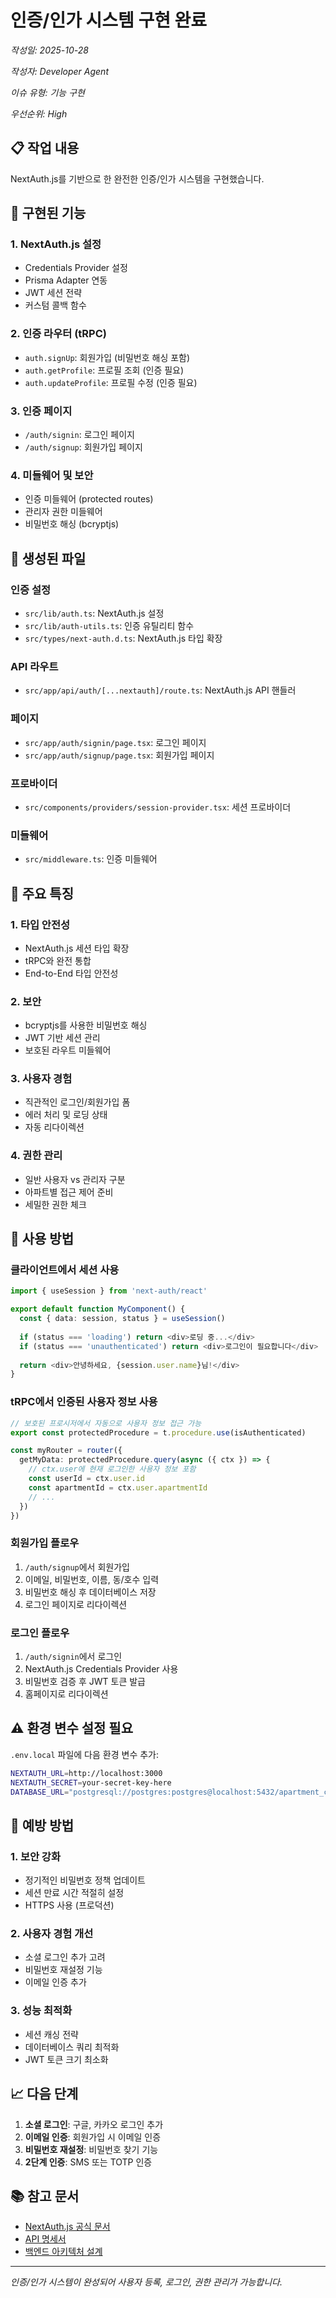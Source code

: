 # 인증/인가 시스템 구현 완료

*작성일: 2025-10-28*

*작성자: Developer Agent*

*이슈 유형: 기능 구현*

*우선순위: High*

## 📋 작업 내용

NextAuth.js를 기반으로 한 완전한 인증/인가 시스템을 구현했습니다.

## 🔧 구현된 기능

### 1. NextAuth.js 설정
- Credentials Provider 설정
- Prisma Adapter 연동
- JWT 세션 전략
- 커스텀 콜백 함수

### 2. 인증 라우터 (tRPC)
- `auth.signUp`: 회원가입 (비밀번호 해싱 포함)
- `auth.getProfile`: 프로필 조회 (인증 필요)
- `auth.updateProfile`: 프로필 수정 (인증 필요)

### 3. 인증 페이지
- `/auth/signin`: 로그인 페이지
- `/auth/signup`: 회원가입 페이지

### 4. 미들웨어 및 보안
- 인증 미들웨어 (protected routes)
- 관리자 권한 미들웨어
- 비밀번호 해싱 (bcryptjs)

## 📁 생성된 파일

### 인증 설정
- `src/lib/auth.ts`: NextAuth.js 설정
- `src/lib/auth-utils.ts`: 인증 유틸리티 함수
- `src/types/next-auth.d.ts`: NextAuth.js 타입 확장

### API 라우트
- `src/app/api/auth/[...nextauth]/route.ts`: NextAuth.js API 핸들러

### 페이지
- `src/app/auth/signin/page.tsx`: 로그인 페이지
- `src/app/auth/signup/page.tsx`: 회원가입 페이지

### 프로바이더
- `src/components/providers/session-provider.tsx`: 세션 프로바이더

### 미들웨어
- `src/middleware.ts`: 인증 미들웨어

## 🎯 주요 특징

### 1. 타입 안전성
- NextAuth.js 세션 타입 확장
- tRPC와 완전 통합
- End-to-End 타입 안전성

### 2. 보안
- bcryptjs를 사용한 비밀번호 해싱
- JWT 기반 세션 관리
- 보호된 라우트 미들웨어

### 3. 사용자 경험
- 직관적인 로그인/회원가입 폼
- 에러 처리 및 로딩 상태
- 자동 리다이렉션

### 4. 권한 관리
- 일반 사용자 vs 관리자 구분
- 아파트별 접근 제어 준비
- 세밀한 권한 체크

## 🔄 사용 방법

### 클라이언트에서 세션 사용
```typescript
import { useSession } from 'next-auth/react'

export default function MyComponent() {
  const { data: session, status } = useSession()
  
  if (status === 'loading') return <div>로딩 중...</div>
  if (status === 'unauthenticated') return <div>로그인이 필요합니다</div>
  
  return <div>안녕하세요, {session.user.name}님!</div>
}
```

### tRPC에서 인증된 사용자 정보 사용
```typescript
// 보호된 프로시저에서 자동으로 사용자 정보 접근 가능
export const protectedProcedure = t.procedure.use(isAuthenticated)

const myRouter = router({
  getMyData: protectedProcedure.query(async ({ ctx }) => {
    // ctx.user에 현재 로그인한 사용자 정보 포함
    const userId = ctx.user.id
    const apartmentId = ctx.user.apartmentId
    // ...
  })
})
```

### 회원가입 플로우
1. `/auth/signup`에서 회원가입
2. 이메일, 비밀번호, 이름, 동/호수 입력
3. 비밀번호 해싱 후 데이터베이스 저장
4. 로그인 페이지로 리다이렉션

### 로그인 플로우
1. `/auth/signin`에서 로그인
2. NextAuth.js Credentials Provider 사용
3. 비밀번호 검증 후 JWT 토큰 발급
4. 홈페이지로 리다이렉션

## ⚠️ 환경 변수 설정 필요

`.env.local` 파일에 다음 환경 변수 추가:
```bash
NEXTAUTH_URL=http://localhost:3000
NEXTAUTH_SECRET=your-secret-key-here
DATABASE_URL="postgresql://postgres:postgres@localhost:5432/apartment_community"
```

## 🔄 예방 방법

### 1. 보안 강화
- 정기적인 비밀번호 정책 업데이트
- 세션 만료 시간 적절히 설정
- HTTPS 사용 (프로덕션)

### 2. 사용자 경험 개선
- 소셜 로그인 추가 고려
- 비밀번호 재설정 기능
- 이메일 인증 추가

### 3. 성능 최적화
- 세션 캐싱 전략
- 데이터베이스 쿼리 최적화
- JWT 토큰 크기 최소화

## 📈 다음 단계

1. **소셜 로그인**: 구글, 카카오 로그인 추가
2. **이메일 인증**: 회원가입 시 이메일 인증
3. **비밀번호 재설정**: 비밀번호 찾기 기능
4. **2단계 인증**: SMS 또는 TOTP 인증

## 📚 참고 문서
- [NextAuth.js 공식 문서](https://next-auth.js.org/)
- [API 명세서](../api-specification.md)
- [백엔드 아키텍처 설계](../backend-architecture-design.md)

---

*인증/인가 시스템이 완성되어 사용자 등록, 로그인, 권한 관리가 가능합니다.*
